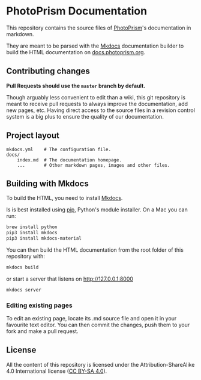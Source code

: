 PhotoPrism Documentation
========================

This repository contains the source files of [PhotoPrism](https://photoprism.org)'s documentation in markdown.

They are meant to be parsed with the [Mkdocs](https://www.mkdocs.org/) documentation builder to build the HTML documentation on [docs.photoprism.org](https://docs.photoprism.org/).

## Contributing changes

**Pull Requests should use the `master` branch by default.**

Though arguably less convenient to edit than a wiki, this git repository is meant to receive pull requests to always improve the documentation, add new pages, etc. Having direct access to the source files in a revision control system is a big plus to ensure the quality of our documentation.

## Project layout

    mkdocs.yml    # The configuration file.
    docs/
        index.md  # The documentation homepage.
        ...       # Other markdown pages, images and other files.

## Building with Mkdocs

To build the HTML, you need to install [Mkdocs](https://www.mkdocs.org/).

Is is best installed using [pip](https://pip.pypa.io), Python's module installer. On a Mac you can run:

```sh
brew install python
pip3 install mkdocs
pip3 install mkdocs-material
```

You can then build the HTML documentation from the root folder of this repository with:

```sh
mkdocs build
```

or start a server that listens on http://127.0.0.1:8000

```sh
mkdocs server
```

### Editing existing pages

To edit an existing page, locate its .md source file and open it in your favourite text editor. You can then commit the changes, push them to your fork and make a pull request.

## License

All the content of this repository is licensed under the Attribution-ShareAlike 4.0 International license ([CC BY-SA 4.0](https://creativecommons.org/licenses/by-sa/4.0/)).
